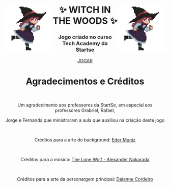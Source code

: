 <div align="center">
  <img align="right" height="150" src="https://github.com/daiannecordeiro/witch-in-the-woods/blob/main/assets/img/Witch/witch1.gif?raw=true">
  <img align="left" height="150" src="https://github.com/daiannecordeiro/witch-in-the-woods/blob/main/assets/img/Witch/witch1.gif?raw=true">
  <h1>✨ WITCH IN THE WOODS ✨</h1>
  <h3>Jogo criado no curso Tech Academy da Startse</h3>
</div> 
<div align="center">
  <a align="center" href="https://daiannecordeiro.github.io/witch-in-the-woods/">JOGAR</a>
</div>

##
<div align="center">
  <h1>Agradecimentos e Créditos</h1>
  <br>
  <p>Um agradecimento aos professores da StartSe, em especial aos professores Grabriel, Rafael,</p>
  <p>Jorge e Fernanda que ministraram a aula que auxiliou na criação deste jogo</p>
  <br>
  <p>Créditos para a arte do background: <a href="https://edermunizz.itch.io/">Eder Muniz</a></p>
  <br>
  <p>Créditos para a música: <a href="https://www.chosic.com/download-audio/29628/">The Lone Wolf - Alexander Nakarada</a></p>
  <br>
  <p>Créditos para a arte da personargem principal: <a href="https://www.behance.net/ilustradai">Daianne Cordeiro</a> </p>
</div>
